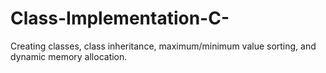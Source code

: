 # Class-Implementation-C-
Creating classes, class inheritance, maximum/minimum value sorting, and dynamic memory allocation.
